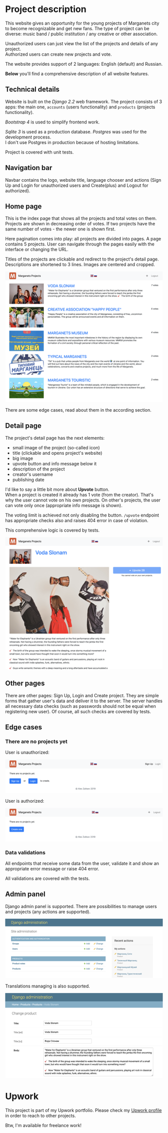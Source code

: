 # Project description

This website gives an opportunity for the young projects of Marganets city to become recognizable and get new fans.
The type of project can be diverse: music band / public institution / any creative or other association.

Unauthorized users can just view the list of the projects and details of any project.  
Authorized users can create new projects and vote.

The website provides support of 2 languages: English (default) and Russian.

**Below** you'll find a comprehensive description of all website features.  

## Technical details

Website is built on the _Django 2.2_ web framework.
The project consists of 3 apps: the main one, `accounts` (users functionality) and `products` (projects functionality).  

_Bootstrap 4_ is used to simplify frontend work. 

_Sqlite 3_ is used as a production database. _Postgres_ was used for the development process.  
I don't use Postgres in production because of hosting limitations.
 
Project is covered with unit tests.

## Navigation bar

Navbar contains the logo, website title, language chooser and actions
(Sign Up and Login for unauthorized users and Create(plus) and Logout for authorized).

## Home page

This is the index page that shows all the projects and total votes on them.
Projects are shown in decreasing order of votes.
If two projects have the same number of votes - the newer one is shown first.

Here pagination comes into play: all projects are divided into pages. A page contains 5 projects.
User can navigate through the pages easily with the interface or changing the URL.

Titles of the projects are clickable and redirect to the project's detail page.
Descriptions are shortened to 3 lines. Images are centered and cropped.

![Home page](screenshots/home.png)

There are some edge cases, read about them in the according section.

## Detail page

The project's detail page has the next elements:
* small image of the project (so-called icon)
* title (clickable and opens project's website)
* big image
* upvote button and info message below it
* description of the project
* creator's username
* publishing date

I'd like to say a little bit more about **Upvote** button.  
When a project is created it already has 1 vote (from the creator).
That's why the user cannot vote on his own projects.
On other's projects, the user can vote only once (appropriate info message is shown).

The voting limit is achieved not only disabling the button. 
`/upvote` endpoint has appropriate checks also and raises 404 error in case of violation.  

This comprehensive logic is covered by tests.

![Detail page](screenshots/detail.png)

## Other pages

There are other pages: Sign Up, Login and Create project.
They are simple forms that gather user's data and deliver it to the server.
The server handles all necessary data checks (such as passwords should not be equal when registering new user).
Of course, all such checks are covered by tests. 

## Edge cases

### There are no projects yet

User is unauthorized:

![Home page, no projects,_a_user is unauthorized](screenshots/home_no_projects_unauthorized.png)

User is authorized:

![Home page, no projects,_a_user is authorized](screenshots/home_no_projects_authorized.png)

### Data validations

All endpoints that receive some data from the user, validate it and show an appropriate error message
or raise 404 error.

All validations are covered with the tests.

## Admin panel

Django admin panel is supported. There are possibilities to manage users and projects (any actions are supported).  

![Admin_home](screenshots/admin_home.png)

Translations managing is also supported.

![Admin_project_detail](screenshots/admin_project_detail.png)

# Upwork

This project is part of my Upwork portfolio.
Please check my [Upwork profile](https://www.upwork.com/o/profiles/users/_~010104bbdffc992d66/?s=1110580748673863680) in order to reach to other projects.

Btw, I'm available for freelance work! 
